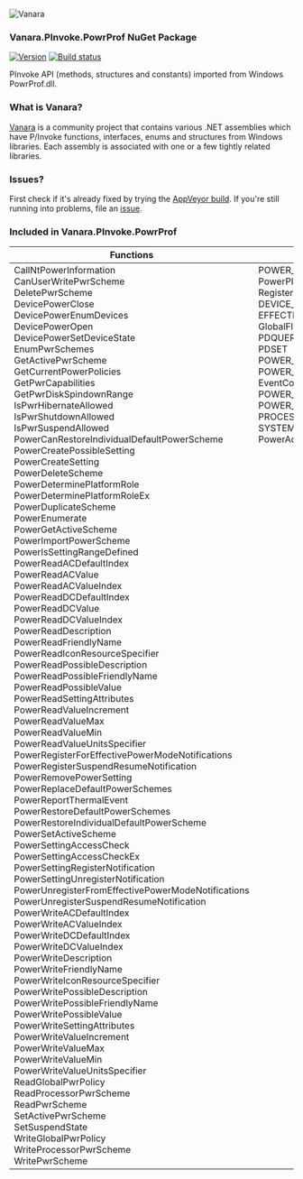 ﻿![Vanara](https://github.com/dahall/Vanara/raw/master/docs/icons/VanaraHeading.png)
### Vanara.PInvoke.PowrProf NuGet Package
[![Version](https://img.shields.io/nuget/v/Vanara.PInvoke.PowrProf?label=NuGet&style=flat-square)](https://github.com/dahall/Vanara/releases)
[![Build status](https://img.shields.io/appveyor/build/dahall/vanara?label=AppVeyor%20build&style=flat-square)](https://ci.appveyor.com/project/dahall/vanara)

PInvoke API (methods, structures and constants) imported from Windows PowrProf.dll.

### What is Vanara?

[Vanara](https://github.com/dahall/Vanara) is a community project that contains various .NET assemblies which have P/Invoke functions, interfaces, enums and structures from Windows libraries. Each assembly is associated with one or a few tightly related libraries.

### Issues?

First check if it's already fixed by trying the [AppVeyor build](https://ci.appveyor.com/nuget/vanara-prerelease).
If you're still running into problems, file an [issue](https://github.com/dahall/Vanara/issues).

### Included in Vanara.PInvoke.PowrProf

Functions | Enumerations | Structures
--- | --- | ---
CallNtPowerInformation<br>CanUserWritePwrScheme<br>DeletePwrScheme<br>DevicePowerClose<br>DevicePowerEnumDevices<br>DevicePowerOpen<br>DevicePowerSetDeviceState<br>EnumPwrSchemes<br>GetActivePwrScheme<br>GetCurrentPowerPolicies<br>GetPwrCapabilities<br>GetPwrDiskSpindownRange<br>IsPwrHibernateAllowed<br>IsPwrShutdownAllowed<br>IsPwrSuspendAllowed<br>PowerCanRestoreIndividualDefaultPowerScheme<br>PowerCreatePossibleSetting<br>PowerCreateSetting<br>PowerDeleteScheme<br>PowerDeterminePlatformRole<br>PowerDeterminePlatformRoleEx<br>PowerDuplicateScheme<br>PowerEnumerate<br>PowerGetActiveScheme<br>PowerImportPowerScheme<br>PowerIsSettingRangeDefined<br>PowerReadACDefaultIndex<br>PowerReadACValue<br>PowerReadACValueIndex<br>PowerReadDCDefaultIndex<br>PowerReadDCValue<br>PowerReadDCValueIndex<br>PowerReadDescription<br>PowerReadFriendlyName<br>PowerReadIconResourceSpecifier<br>PowerReadPossibleDescription<br>PowerReadPossibleFriendlyName<br>PowerReadPossibleValue<br>PowerReadSettingAttributes<br>PowerReadValueIncrement<br>PowerReadValueMax<br>PowerReadValueMin<br>PowerReadValueUnitsSpecifier<br>PowerRegisterForEffectivePowerModeNotifications<br>PowerRegisterSuspendResumeNotification<br>PowerRemovePowerSetting<br>PowerReplaceDefaultPowerSchemes<br>PowerReportThermalEvent<br>PowerRestoreDefaultPowerSchemes<br>PowerRestoreIndividualDefaultPowerScheme<br>PowerSetActiveScheme<br>PowerSettingAccessCheck<br>PowerSettingAccessCheckEx<br>PowerSettingRegisterNotification<br>PowerSettingUnregisterNotification<br>PowerUnregisterFromEffectivePowerModeNotifications<br>PowerUnregisterSuspendResumeNotification<br>PowerWriteACDefaultIndex<br>PowerWriteACValueIndex<br>PowerWriteDCDefaultIndex<br>PowerWriteDCValueIndex<br>PowerWriteDescription<br>PowerWriteFriendlyName<br>PowerWriteIconResourceSpecifier<br>PowerWritePossibleDescription<br>PowerWritePossibleFriendlyName<br>PowerWritePossibleValue<br>PowerWriteSettingAttributes<br>PowerWriteValueIncrement<br>PowerWriteValueMax<br>PowerWriteValueMin<br>PowerWriteValueUnitsSpecifier<br>ReadGlobalPwrPolicy<br>ReadProcessorPwrScheme<br>ReadPwrScheme<br>SetActivePwrScheme<br>SetSuspendState<br>WriteGlobalPwrPolicy<br>WriteProcessorPwrScheme<br>WritePwrScheme<br> | POWER_INFORMATION_LEVEL<br>PowerPlatformRoleVersion<br>RegisterSuspendResumeNotificationFlags<br>DEVICE_NOTIFY<br>EFFECTIVE_POWER_MODE<br>GlobalFlags<br>PDQUERY<br>PDSET<br>POWER_ATTR<br>POWER_DATA_ACCESSOR<br>EventCode<br>POWER_ACTION<br>POWER_PLATFORM_ROLE<br>PROCESSOR_POWER_POLICY_INFO_Options<br>SYSTEM_POWER_CONDITION<br>PowerActionFlags<br><br><br><br><br><br><br><br><br><br><br><br><br><br><br><br><br><br><br><br><br><br><br><br><br><br><br><br><br><br><br><br><br><br><br><br><br><br><br><br><br><br><br><br><br><br><br><br><br><br><br><br><br><br><br><br><br><br><br><br><br><br><br><br><br> | DEVICE_NOTIFY_SUBSCRIBE_PARAMETERS<br>GLOBAL_MACHINE_POWER_POLICY<br>GLOBAL_POWER_POLICY<br>GLOBAL_USER_POWER_POLICY<br>MACHINE_POWER_POLICY<br>MACHINE_PROCESSOR_POWER_POLICY<br>POWER_POLICY<br>THERMAL_EVENT<br>USER_POWER_POLICY<br>BATTERY_REPORTING_SCALE<br>POWER_ACTION_POLICY<br>PROCESSOR_POWER_POLICY<br>PROCESSOR_POWER_POLICY_INFO<br>SYSTEM_POWER_CAPABILITIES<br>SYSTEM_POWER_LEVEL<br><br><br><br><br><br><br><br><br><br><br><br><br><br><br><br><br><br><br><br><br><br><br><br><br><br><br><br><br><br><br><br><br><br><br><br><br><br><br><br><br><br><br><br><br><br><br><br><br><br><br><br><br><br><br><br><br><br><br><br><br><br><br><br><br><br>
